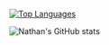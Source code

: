 [![Top Languages](https://github-readme-stats.vercel.app/api/top-langs/?username=natejcq&layout=pie)](https://github.com/natejcq/github-readme-stats)  

![Nathan's GitHub stats](https://github-readme-stats.vercel.app/api?username=natejcq&theme=transparent&show_icons=true)

<!---
natejcq/natejcq is a ✨ special ✨ repository because its `README.md` (this file) appears on your GitHub profile.
You can click the Preview link to take a look at your changes.
--->
